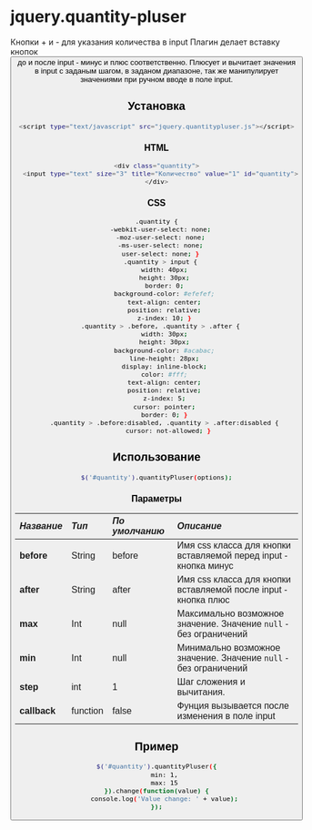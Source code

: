 # jquery.quantity-pluser
Кнопки + и - для указания количества в input
Плагин делает вставку кнопок <button> до и после input - минус и плюс соответственно. Плюсует и вычитает значения в input с заданым шагом, в заданом диапазоне, так же манипулирует значениями при ручном вводе в поле input.

## Установка
```bash
<script type="text/javascript" src="jquery.quantitypluser.js"></script>
```

### HTML
```bash
<div class="quantity">
  <input type="text" size="3" title="Количество" value="1" id="quantity">
</div>
```
### CSS
```bash
.quantity {
  -webkit-user-select: none;
  -moz-user-select: none;
  -ms-user-select: none;
  user-select: none; }
  .quantity > input {
    width: 40px;
    height: 30px;
    border: 0;
    background-color: #efefef;
    text-align: center;
    position: relative;
    z-index: 10; }
  .quantity > .before, .quantity > .after {
    width: 30px;
    height: 30px;
    background-color: #acabac;
    line-height: 28px;
    display: inline-block;
    color: #fff;
    text-align: center;
    position: relative;
    z-index: 5;
    cursor: pointer;
    border: 0; }
    .quantity > .before:disabled, .quantity > .after:disabled {
      cursor: not-allowed; }
```

## Использование
```bash
$('#quantity').quantityPluser(options);
```
### Параметры

| *Название* | *Тип*  | *По умолчанию* | *Описание*																												        	|
|:-----------|:-------|:---------------|:---------------------------------------------------------------------------|
| **before**     | String			 | before         | Имя css класса для кнопки вставляемой перед input - кнопка минус  |
| **after**     | String 		 | after          | Имя css класса для кнопки вставляемой после input - кнопка плюс   |
| **max**       | Int   			 | null           | Максимально возможное значение. Значение `null` - без ограничений |
| **min**       | Int   		   | null           | Минимально возможное значение. Значение `null` - без ограничений  |
| **step**      | int    		 | 1              | Шаг сложения и вычитания.		|
| **callback**  | function    | false              | Фунция вызывается после изменения в поле input                    |

## Пример
```bash
$('#quantity').quantityPluser({
	min: 1,
	max: 15
}).change(function(value) {
	console.log('Value change: ' + value);
});
```
